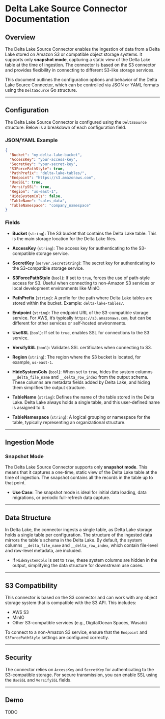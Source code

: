 # Delta Lake Source Connector Documentation

## Overview

The Delta Lake Source Connector enables the ingestion of data from a Delta Lake stored on Amazon S3 or compatible object storage systems. It supports only **snapshot mode**, capturing a static view of the Delta Lake table at the time of ingestion. The connector is based on the S3 connector and provides flexibility in connecting to different S3-like storage services.

This document outlines the configuration options and behavior of the Delta Lake Source Connector, which can be controlled via JSON or YAML formats using the `DeltaSource` Go structure.

---

## Configuration

The Delta Lake Source Connector is configured using the `DeltaSource` structure. Below is a breakdown of each configuration field.

### JSON/YAML Example

```json
{
  "Bucket": "my-delta-lake-bucket",
  "AccessKey": "your-access-key",
  "SecretKey": "your-secret-key",
  "S3ForcePathStyle": true,
  "PathPrefix": "delta-lake-tables/",
  "Endpoint": "https://s3.amazonaws.com",
  "UseSSL": true,
  "VersifySSL": true,
  "Region": "us-east-1",
  "HideSystemCols": false,
  "TableName": "sales_data",
  "TableNamespace": "company_namespace"
}
```

### Fields

- **Bucket** (`string`): The S3 bucket that contains the Delta Lake table. This is the main storage location for the Delta Lake files.

- **AccessKey** (`string`): The access key for authenticating to the S3-compatible storage service.

- **SecretKey** (`server.SecretString`): The secret key for authenticating to the S3-compatible storage service.

- **S3ForcePathStyle** (`bool`): If set to `true`, forces the use of path-style access for S3. Useful when connecting to non-Amazon S3 services or local development environments like MinIO.

- **PathPrefix** (`string`): A prefix for the path where Delta Lake tables are stored within the bucket. Example: `delta-lake-tables/`.

- **Endpoint** (`string`): The endpoint URL of the S3-compatible storage service. For AWS, it’s typically `https://s3.amazonaws.com`, but can be different for other services or self-hosted environments.

- **UseSSL** (`bool`): If set to `true`, enables SSL for connections to the S3 service.

- **VersifySSL** (`bool`): Validates SSL certificates when connecting to S3.

- **Region** (`string`): The region where the S3 bucket is located, for example, `us-east-1`.

- **HideSystemCols** (`bool`): When set to `true`, hides the system columns `__delta_file_name` and `__delta_row_index` from the output schema. These columns are metadata fields added by Delta Lake, and hiding them simplifies the output structure.

- **TableName** (`string`): Defines the name of the table stored in the Delta Lake. Delta Lake always holds a single table, and this user-defined name is assigned to it.

- **TableNamespace** (`string`): A logical grouping or namespace for the table, typically representing an organizational structure.

---

## Ingestion Mode

### Snapshot Mode

The Delta Lake Source Connector supports only **snapshot mode**. This means that it captures a one-time, static view of the Delta Lake table at the time of ingestion. The snapshot contains all the records in the table up to that point.

- **Use Case**: The snapshot mode is ideal for initial data loading, data migrations, or periodic full-refresh data capture.

---

## Data Structure

In Delta Lake, the connector ingests a single table, as Delta Lake storage holds a single table per configuration. The structure of the ingested data mirrors the table's schema in the Delta Lake. By default, the system columns `__delta_file_name` and `__delta_row_index`, which contain file-level and row-level metadata, are included.

- If `HideSystemCols` is set to `true`, these system columns are hidden in the output, simplifying the data structure for downstream use cases.

---

## S3 Compatibility

This connector is based on the S3 connector and can work with any object storage system that is compatible with the S3 API. This includes:
- AWS S3
- MinIO
- Other S3-compatible services (e.g., DigitalOcean Spaces, Wasabi)

To connect to a non-Amazon S3 service, ensure that the `Endpoint` and `S3ForcePathStyle` settings are configured correctly.

---

## Security

The connector relies on `AccessKey` and `SecretKey` for authenticating to the S3-compatible storage. For secure transmission, you can enable SSL using the `UseSSL` and `VersifySSL` fields.

---

## Demo

TODO
